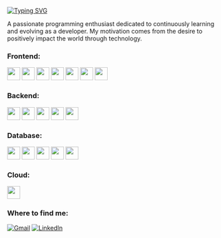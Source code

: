 [![Typing SVG](https://readme-typing-svg.demolab.com?font=Fira+Code&weight=600&size=25&pause=100000&color=214cce&random=false&width=435&height=40&lines=Hi+there+i'am+Matheus+Borges!+%F0%9F%91%BE%F0%9F%93%9A%F0%9F%92%99)](https://git.io/typing-svg)

<p align="left">A passionate programming enthusiast dedicated to continuously learning and evolving as a developer. My motivation comes from the desire to positively impact the world through technology.</p>

<h3 align="left">Frontend:</h3>
<div align="left">
  <img width="30" src="https://cdn.jsdelivr.net/gh/devicons/devicon/icons/javascript/javascript-original.svg" />
  <img width="30" src="https://cdn.worldvectorlogo.com/logos/react-2.svg" />
  <img width="30" src="https://cdn.worldvectorlogo.com/logos/next-js.svg" />
  <img width="30" src="https://www.svgrepo.com/show/374167/vite.svg" />
  <img width="30" src="https://www.svgrepo.com/show/374118/tailwind.svg" />
  <img width="30" src="https://www.svgrepo.com/show/493625/vue-vuejs-javascript-js-framework.svg" />
  <img width="30" src="https://www.svgrepo.com/show/373940/nuxt.svg" />
</div>

<h3 align="left">Backend:</h3>
<div align="left">
  <img width="30" src="https://www.svgrepo.com/show/452075/node-js.svg" />
  <img width="30" src="https://www.svgrepo.com/show/374146/typescript-official.svg" />
  <img width="30" src="https://www.svgrepo.com/show/353729/fastify-icon.svg" />
  <img width="30" src="https://cdn.jsdelivr.net/gh/devicons/devicon/icons/spring/spring-original.svg" />
  <img width="30" src="https://www.svgrepo.com/show/349342/docker.svg" />
</div>

<h3 align="left">Database:</h3>
<div align="left">
  <img width="30" src="https://www.svgrepo.com/show/354152/oracle.svg" />
  <img width="30" src="https://www.svgrepo.com/show/354200/postgresql.svg" />
  <img width="30" src="https://www.svgrepo.com/show/303251/mysql-logo.svg" />
  <img width="30" src="https://www.svgrepo.com/show/331488/mongodb.svg" />
  <img width="30" src="https://www.svgrepo.com/show/303460/redis-logo.svg" />
</div>

<h3 align="left">Cloud:</h3>
<div align="left">
  <img width="30" src="https://www.svgrepo.com/show/448266/aws.svg" />
</div>


<h3 align="left">Where to find me:</h3>

[![Gmail](https://img.shields.io/badge/Gmail-D14836?style=for-the-badge&logo=gmail&logoColor=white)](mailto:mathesuborgescode@gmail.com)
[![LinkedIn](https://img.shields.io/badge/LinkedIn-0077B5?style=for-the-badge&logo=linkedin&logoColor=white)](https://www.linkedin.com/in/matheus-borges-coder/)
